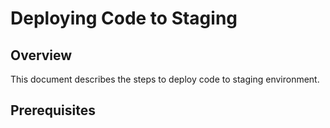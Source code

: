 # Deploying Code to Staging

## Overview

This document describes the steps to deploy code to staging environment.

## Prerequisites
